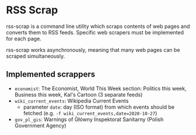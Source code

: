 # RSS Scrap

rss-scrap is a command line utility which scraps contents of web pages and
converts them to RSS feeds. Specific web scrapers must be implemented for
each page.

rss-scrap works asynchronously, meaning that many web pages can be scraped
simultaneously.

## Implemented scrappers

- `economist`: The Economist, World This Week section: Politics this week,
  Business this week, Kal's Cartoon (3 separate feeds)
- `wiki_current_events`: Wikipedia Current Events
    - parameter `date`: day (ISO format) from which events should be fetched
      (e.g. `-f wiki_current_events,date=2020-10-27`)
- `gov_pl_gis`: Warnings of Główny Inspektorat Sanitarny (Polish Government Agency)
